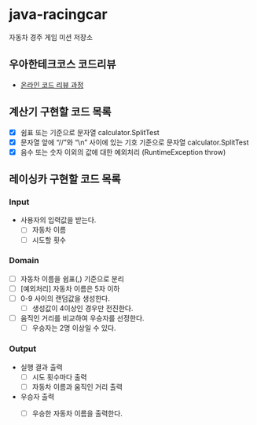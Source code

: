 # java-racingcar
자동차 경주 게임 미션 저장소

## 우아한테크코스 코드리뷰
* [온라인 코드 리뷰 과정](https://github.com/woowacourse/woowacourse-docs/blob/master/maincourse/README.md)

## 계산기 구현할 코드 목록

- [x] 쉼표 또는 기준으로 문자열 calculator.SplitTest
- [x] 문자열 앞에 “//”와 “\n” 사이에 있는 기호 기준으로 문자열 calculator.SplitTest
- [x] 음수 또는 숫자 이외의 값에 대한 예외처리 (RuntimeException throw)

## 레이싱카 구현할 코드 목록

### Input
- 사용자의 입력값을 받는다.
    - [ ] 자동차 이름
    - [ ] 시도할 횟수

### Domain
- [ ] 자동차 이름을 쉼표(,) 기준으로 분리
- [ ] [예외처리] 자동차 이름은 5자 이하
- [ ] 0-9 사이의 랜덤값을 생성한다.
    - [ ] 생성값이 4이상인 경우만 전진한다.
- [ ] 움직인 거리를 비교하여 우승자를 선정한다.
    - [ ] 우승자는 2명 이상일 수 있다.

### Output
- 실행 결과 출력
    - [ ] 시도 횟수마다 출력
    - [ ] 자동차 이름과 움직인 거리 출력
- 우승자 출력
    - [ ] 우승한 자동차 이름을 출력한다.

